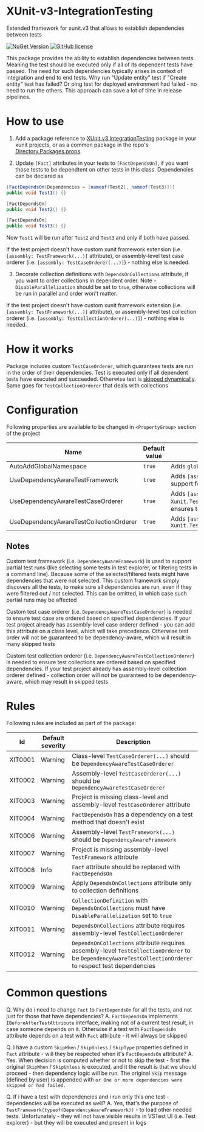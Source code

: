 <WIP>

# XUnit-v3-IntegrationTesting
Extended framework for xunit.v3 that allows to establish dependencies between tests

[![NuGet Version](https://img.shields.io/nuget/vpre/xunit.v3.integrationtesting.svg)](https://www.nuget.org/packages/xunit.v3.integrationtesting)
[![GitHub license](https://img.shields.io/github/license/olstakh/XUnit-v3-IntegrationTesting.svg)](https://github.com/olstakh/XUnit-v3-IntegrationTesting/blob/main/LICENSE)

This package provides the ability to establish dependencies between tests. Meaning the test should be executed only if all of its dependent tests have passed. The need for such dependencies typically arises in context of integration and end to end tests. Why run "Update entity" test if "Create entity" test has failed? Or ping test for deployed environment had failed - no need to run the others. This approach can save a lot of time in release pipelines.

# How to use

1. Add a package reference to [XUnit.v3.IntegrationTesting](https://www.nuget.org/xunit.v3.integrationTesting) package in your xunit projects, or as a common package in the repo's [Directory.Packages.props](https://github.com/olstakh/XUnit-v3-IntegrationTesting/blob/main/Directory.Build.props)

2. Update `[Fact]` attributes in your tests to `[FactDependsOn]`, if you want those tests to be dependtent on other tests in this class. Dependencies can be declared as 

```csharp
[FactDependsOn(Dependencies = [nameof(Test2), nameof(Test3)])]
public void Test1() {}

[FactDependsOn]
public void Test2() {}

[FactDependsOn]
public void Test3() {}
```
Now `Test1` will be run after `Test2` and `Test3` and only if both have passed.

If the test project doesn't have custom xunit framework extension (i.e. `[assembly: TestFramework(...)]` attribute), or assembly-level test case orderer (i.e. `[assembly: TestCaseOrderer(...)]`) - nothing else is needed.

3. Decorate collection definitions with `DependsOnCollections` attribute, if you want to order collections in dependent order. Note - `DisableParallelization` should be set to `true`, otherwise collections will be run in parallel and order won't matter.

If the test project doesn't have custom xunit framework extension (i.e. `[assembly: TestFramework(...)]` attribute), or assembly-level test collection orderer (i.e. `[assembly: TestCollectionOrderer(...)]`) - nothing else is needed.

# How it works
Package includes custom `TestCaseOrderer`, which guarantees tests are run in the order of their dependencies. Test is executed only if all dependent tests have executed and succeeded. Otherwise test is [skipped dynamically](https://xunit.net/docs/getting-started/v3/whats-new#dynamically-skippable-tests). Same goes for `TestCollectionOrderer` that deals with collections

# Configuration

Following properties are available to be changed in `<PropertyGroup>` section of the project

| Name | Default value | Description |
|------|---------------|-------------|
| AutoAddGlobalNamespace | `true` | Adds `global using Xunit.v3.IntegrationTesting;` to the project |
| UseDependencyAwareTestFramework | `true` | Adds `[assembly: Xunit.TestFramework(Xunit.v3.IntegrationTesting.DependencyAwareFramework)]`. This adds support for filtered test runs |
| UseDependencyAwareTestCaseOrderer | `true` | Adds `[assembly: Xunit.TestCaseOrderer(typeof(Xunit.v3.IntegrationTesting.DependencyAwareTestCaseOrderer))]`. This ensures test ordering based on provided dependencies |
| UseDependencyAwareTestCollectionOrderer | `true` | Adds `[assembly: Xunit.TestCollectionOrderer(typeof(Xunit.v3.IntegrationTesting.DependencyAwareTestCollectionOrderer))]` |

## Notes
Custom test framework (i.e. `DependencyAwareFramework`) is used to support partial test runs (like selecting some tests in test explorer, or filtering tests in a command line). Because some of the selected/filtered tests might have dependencies that were not selected. This custom framework simply discovers all the tests, to make sure all dependencies are run, even if they were filtered out / not selected. This can be omitted, in which case such partial runs may be affected

Custom test case orderer (i.e. `DependencyAwareTestCaseOrderer`) is needed to ensure test case are ordered based on specified dependencies. If your test project already has assembly-level case orderer defined - you can add this attribute on a class level, which will take precedence. Otherwise test order will not be guaranteed to be dependency-aware, which will result in many skipped tests

Custom test collection orderer (i.e. `DependencyAwareTestCollectionOrderer`) is needed to ensure test collections are ordered based on specified dependencies. If your test project already has assembly-level collection orderer defined - collection order will not be guaranteed to be dependency-aware, which may result in skipped tests

# Rules

Following rules are included as part of the package:

| Id      | Default severity | Description |
|---------|------------------|-------------|
| XIT0001 | Warning | Class-level `TestCaseOrderer(...)` should be `DependencyAwareTestCaseOrderer` |
| XIT0002 | Warning | Assembly-level `TestCaseOrderer(...)` should be `DependencyAwareTestCaseOrderer` |
| XIT0003 | Warning | Project is missing class-level and assembly-level `TestCaseOrderer` attribute |
| XIT0004 | Warning | `FactDependsOn` has a dependency on a test method that doesn't exist |
| XIT0006 | Warning | Assembly-level `TestFramework(...)` should be `DependencyAwareFramework` |
| XIT0007 | Warning | Project is missing assembly-level `TestFramework` attribute |
| XIT0008 | Info | `Fact` attribute should be replaced with `FactDependsOn` |
| XIT0009 | Warning | Apply `DependsOnCollections` attribute only to collection definitions |
| XIT0010 | Warning | `CollectionDefinition` with `DependsOnCollections` must have `DisableParallelization` set to `true` |
| XIT0011 | Warning | `DependsOnCollections` attribute requires assembly-level `TestCollectionOrderer` |
| XIT0012 | Warning | `DependsOnCollections` attribute requires assembly-level `TestCollectionOrderer` to be `DependencyAwareTestCollectionOrderer` to respect test dependencies |

# Common questions

Q. Why do i need to change `Fact` to `FactDependsOn` for all the tests, and not just for those that have dependencies?
A. `FactDependsOn` implements `IBeforeAfterTestAttribute` interface, making not of a current test result, in case someone depends on it. Otherwise if a test with `FactDependsOn` attribute depends on a test with `Fact` attribute - it will always be skipped

Q. I have a custom `SkipWhen` / `SkipUnless` / `SkipType` properties defined in `Fact` attribute - will they be respected when it's `FactDependsOn` attribute?
A. Yes. When decision is computed whether or not to skip the test - first the original `SkipWhen` / `SkipUnless` is executed, and it the result is that we should proceed - then dependency logic will be run. The original `Skip` message (defined by user) is appended with `or One or more dependencies were skipped or had failed.`

Q. If i have a test with dependencies and i run only this one test - dependencies will be executed as well?
A. Yes, that's the purpose of `TestFramework(typeof(DependencyAwareFramework))` - to load other needed tests. Unfortunately - they will not have visible results in VSTest UI (i.e. Test explorer) - but they will be executed and present in logs

